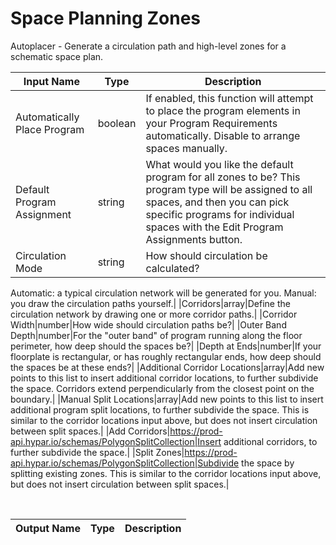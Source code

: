 

# Space Planning Zones

Autoplacer - Generate a circulation path and high-level zones for a schematic space plan.

|Input Name|Type|Description|
|---|---|---|
|Automatically Place Program|boolean|If enabled, this function will attempt to place the program elements in your Program Requirements automatically. Disable to arrange spaces manually.|
|Default Program Assignment|string|What would you like the default program for all zones to be? This program type will be assigned to all spaces, and then you can pick specific programs for individual spaces with the Edit Program Assignments button.|
|Circulation Mode|string|How should circulation be calculated? 
Automatic: a typical circulation network will be generated for you. 
Manual: you draw the circulation paths yourself.|
|Corridors|array|Define the circulation network by drawing one or more corridor paths.|
|Corridor Width|number|How wide should circulation paths be?|
|Outer Band Depth|number|For the "outer band" of program running along the floor perimeter, how deep should the spaces be?|
|Depth at Ends|number|If your floorplate is rectangular, or has roughly rectangular ends, how deep should the spaces be at these ends?|
|Additional Corridor Locations|array|Add new points to this list to insert additional corridor locations, to further subdivide the space. Corridors extend perpendicularly from the closest point on the boundary.|
|Manual Split Locations|array|Add new points to this list to insert additional program split locations, to further subdivide the space. This is similar to the corridor locations input above, but does not insert circulation between split spaces.|
|Add Corridors|https://prod-api.hypar.io/schemas/PolygonSplitCollection|Insert additional corridors, to further subdivide the space.|
|Split Zones|https://prod-api.hypar.io/schemas/PolygonSplitCollection|Subdivide the space by splitting existing zones. This is similar to the corridor locations input above, but does not insert circulation between split spaces.|


<br>

|Output Name|Type|Description|
|---|---|---|


